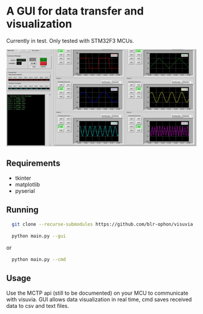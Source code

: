 
# A GUI for data transfer and visualization

Currently in test. Only tested with STM32F3 MCUs.

<img src='./misc/demo.gif'>


## Requirements

- tkinter
- matplotlib
- pyserial

## Running

```bash
  git clone --recurse-submodules https://github.com/blr-ophon/visuvia
```

```bash
  python main.py --gui 
```
or 

```bash
  python main.py --cmd
```

## Usage

Use the MCTP api (still to be documented) on your MCU to communicate with visuvia.
GUI allows data visualization in real time, cmd saves  received data to csv and text files.
